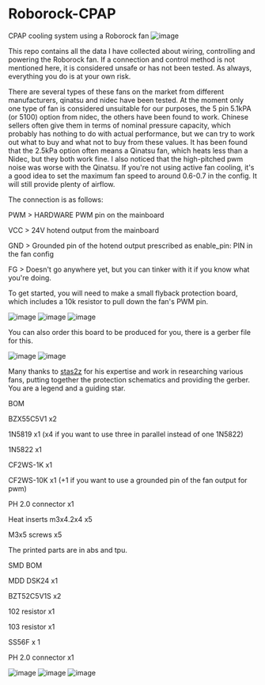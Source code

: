 # Roborock-CPAP
CPAP cooling system using a Roborock fan
![image](https://user-images.githubusercontent.com/121378039/209463936-7d26f6cb-ce1e-449f-b166-296438bd0f6a.png)

This repo contains all the data I have collected about wiring, controlling and powering the Roborock fan. If a connection and control method is not mentioned here, it is considered unsafe or has not been tested. As always, everything you do is at your own risk.

There are several types of these fans on the market from different manufacturers, qinatsu and nidec have been tested. At the moment only one type of fan is considered unsuitable for our purposes, the 5 pin 5.1kPA (or 5100) option from nidec, the others have been found to work. Chinese sellers often give them in terms of nominal pressure capacity, which probably has nothing to do with actual performance, but we can try to work out what to buy and what not to buy from these values. It has been found that the 2.5kPa option often means a Qinatsu fan, which heats less than a Nidec, but they both work fine. I also noticed that the high-pitched pwm noise was worse with the Qinatsu. If you're not using active fan cooling, it's a good idea to set the maximum fan speed to around 0.6-0.7 in the config. It will still provide plenty of airflow.

The connection is as follows:

PWM > HARDWARE PWM pin on the mainboard

VCC > 24V hotend output from the mainboard

GND > Grounded pin of the hotend output prescribed as enable_pin: PIN in the fan config

FG > Doesn't go anywhere yet, but you can tinker with it if you know what you're doing.

To get started, you will need to make a small flyback protection board, which includes a 10k resistor to pull down the fan's PWM pin.

![image](https://user-images.githubusercontent.com/121378039/212881528-e3a47822-b2a8-45af-89c8-67fd5614f81f.png)
![image](https://user-images.githubusercontent.com/121378039/210138044-a70bc6b9-4392-419c-870f-718244075b98.png)
![image](https://user-images.githubusercontent.com/121378039/210138046-b8b343f4-3be0-4117-823e-cbe7fd5357e5.png)


You can also order this board to be produced for you, there is a gerber file for this.

![image](https://user-images.githubusercontent.com/121378039/210138049-28e98718-6d7b-4b56-9d2d-1a404a3319d2.png)
![image](https://user-images.githubusercontent.com/121378039/210138052-674a5870-b571-4153-86c7-2f3ba4e15904.png)


Many thanks to [stas2z](https://github.com/stas2z) for his expertise and work in researching various fans, putting together the protection schematics and providing the gerber. You are a legend and a guiding star.

BOM 

BZX55C5V1 x2

1N5819 x1 (x4 if you want to use three in parallel instead of one 1N5822)

1N5822 x1

CF2WS-1K x1

CF2WS-10K x1 (+1 if you want to use a grounded pin of the fan output for pwm)

PH 2.0 connector x1

Heat inserts m3x4.2x4 x5

M3x5 screws x5

The printed parts are in abs and tpu.

SMD BOM

MDD DSK24 x1

BZT52C5V1S x2

102 resistor x1

103 resistor x1

SS56F x 1

PH 2.0 connector x1

![image](https://user-images.githubusercontent.com/121378039/209482129-ca142f26-6aaa-42c2-b7cc-db964e90b7dd.png)
![image](https://user-images.githubusercontent.com/121378039/209482137-34fb8c10-3275-4c9c-b42b-c01cabe76723.png)
![image](https://user-images.githubusercontent.com/121378039/209482142-3b67b5ae-a99b-436a-9072-4c8cf7cfe082.png)

